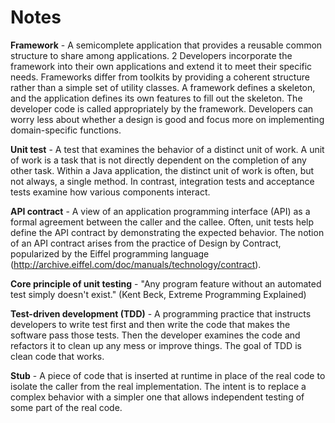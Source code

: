 Notes
=====

__Framework__ - A semicomplete application that provides a reusable common structure to share among applications. 2 Developers incorporate the framework into their own applications and extend it to meet their specific needs. Frameworks differ from toolkits by providing a coherent structure rather than a simple set of utility classes. A framework defines a skeleton, and the application defines its own features to fill out the skeleton. The developer code is called appropriately by the framework. Developers can worry less
about whether a design is good and focus more on implementing domain-specific functions.


__Unit test__ - A test that examines the behavior of a distinct unit of work. A unit of work is a task that is not directly dependent on the completion of any other task. Within a Java application, the distinct unit of work is often, but not always, a single method. In contrast, integration tests and acceptance tests
examine how various components interact.

__API contract__ - A view of an application programming interface (API) as a formal agreement between the caller and the callee. Often, unit tests help define the API contract by demonstrating the expected behavior.
The notion of an API contract arises from the practice of Design by Contract, popularized by the Eiffel programming language (http://archive.eiffel.com/doc/manuals/technology/contract).

__Core principle of unit testing__ - "Any program feature without an automated test simply doesn't exist." (Kent Beck, Extreme Programming Explained)

__Test-driven development (TDD)__ - A programming practice that instructs developers to write test first and then
write the code that makes the software pass those tests. Then the developer examines the code and refactors it 
to clean up any mess or improve things. The goal of TDD is clean code that works.

__Stub__ - A piece of code that is inserted at runtime in place of the real code to isolate the caller from 
the real implementation. The intent is to replace a complex behavior with a simpler one that allows independent 
testing of some part of the real code.
